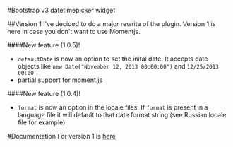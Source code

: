 #Bootstrap v3 datetimepicker widget

##Version 1
I've decided to do a major rewrite of the plugin. Version 1 is here in case you don't want to use Momentjs.

####New feature (1.0.5)!
* `defaultDate` is now an option to set the inital date. It accepts date objects like `new Date("November 12, 2013 00:00:00")` and `12/25/2013 00:00`
* partial support for moment.js

####New feature (1.0.4)!
* `format` is now an option in the locale files. If `format` is present in a language file it will default to that date format string (see Russian locale file for example). 

#Documentation 
For version 1 is [here](http://eonasdan.github.io/bootstrap-datetimepicker/version1/)

